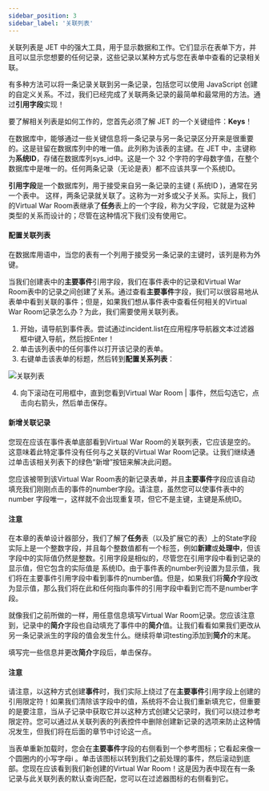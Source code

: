 ```yaml
---
sidebar_position: 3
sidebar_label: '关联列表'
---
```


关联列表是 JET 中的强大工具，用于显示数据和工作。它们显示在表单下方，并且可以显示您想要的任何记录，这些记录以某种方式与您在表单中查看的记录相关联。
  

有多种方法可以将一条记录关联到另一条记录，包括您可以使用 JavaScript 创建的自定义关系。不过，我们已经完成了关联两条记录的最简单和最常用的方法。通过**引用字段**实现！
  

要了解相关列表是如何工作的，您首先必须了解 JET 的一个关键组件：**Keys**！
  
在数据库中，能够通过一些关键信息将一条记录与另一条记录区分开来是很重要的。这是驻留在数据库列中的唯一值。此列称为该表的主键。在 JET 中，主键称为**系统ID**，存储在数据库列sys_id中。这是一个 32 个字符的字母数字值，在整个数据库中是唯一的。任何两条记录（无论是表）都不应该共享一个系统ID。
  

**引用字段**是一个数据库列，用于接受来自另一条记录的主键 ( 系统ID )，通常在另一个表中。 这样，两条记录就关联了。这称为一对多或父子关系。实际上，我们的Virtual War Room表继承了**任务**表上的一个字段，称为父字段，它就是为这种类型的关系而设计的；尽管在这种情况下我们没有使用它。
  

#### 配置关联列表

在数据库用语中，当您的表有一个列用于接受另一条记录的主键时，该列是称为外键。
  

当我们创建表中的**主要事件**引用字段，我们在事件表中的记录和Virtual War Room表中的记录之间创建了关系。通过查看**主要事件**字段，我们可以很容易地从表单中看到关联的事件；但是，如果我们想从事件表中查看任何相关的Virtual War Room记录怎么办？为此，我们需要使用关联列表。
1. 开始，请导航到事件表。尝试通过incident.list在应用程序导航器文本过滤器框中键入导航，然后按Enter！
2. 单击该列表中的任何事件以打开该记录的表单。
3. 右键单击该表单的标题，然后转到**配置关系列表**：  

![关联列表](/img/forms/related-list.jpg)  

4. 向下滚动在可用框中，直到您看到Virtual War Room | 事件，然后勾选它，点击向右箭头，然后单击保存。

#### 新增关联记录  

<!-- JET 中一些最有用的信息是过去式、更新时间以及更新者。对于已审计的表中的任何记录（更新集中跟踪的任何表），您可以在配置|下找到版本相关列表。表格上的相关列表。 -->
  

您现在应该在事件表单底部看到Virtual War Room的关联列表，它应该是空的。这意味着此特定事件没有任何与之关联的Virtual War Room记录。让我们继续通过单击该相关列表下的绿色“新增”按钮来解决此问题。
  

您应该被带到该Virtual War Room表的新记录表单，并且**主要事件**字段应该自动填充我们刚刚点击的事件的number字段。请注意，虽然您可以使事件表中的 number 字段唯一，这样就不会出现重复项，但它不是主键，主键是系统ID。

#### 注意

在本章的表单设计器部分，我们了解了**任务**表（以及扩展它的表）上的State字段实际上是一个整数字段，并且每个整数值都有一个标签，例如**新建**或**处理中**，但该字段中的实际值仍然是整数。引用字段是相似的，尽管您在引用字段中看到记录的显示值，但它包含的实际值是 系统ID。由于事件表的number列设置为显示值，我们将在主要事件引用字段中看到事件的number值。但是，如果我们将**简介**字段改为显示值，那么我们将在此和任何指向事件的引用字段中看到它而不是number字段。  


就像我们之前所做的一样，用任意信息填写Virtual War Room记录。您应该注意到，记录中的**简介**字段也自动填充了事件中的**简介**值。让我们看看如果我们更改从另一条记录派生的字段的值会发生什么。继续将单词testing添加到**简介**的末尾。  


填写完一些信息并更改**简介**字段后，单击保存。  


#### 注意

请注意，以这种方式创建**事件**时，我们实际上绕过了在**主要事件**引用字段上创建的引用限定符！如果我们清除该字段中的值，系统将不会让我们重新填充它，但重要的是要注意，当从子记录中获取它并以这种方式创建父记录时，我们可以绕过参考限定符。您可以通过从关联列表的列表控件中删除创建新记录的选项来防止这种情况发生，但我们将在后面的章节中讨论这一点。  


当表单重新加载时，您会在**主要事件**字段的右侧看到一个参考图标；它看起来像一个圆圈内的小写字母i 。单击该图标以转到我们之前处理的事件，然后滚动到底部。您现在应该看到我们新创建的Virtual War Room！这是因为表中现在有一条记录与此关联列表的默认查询匹配，您可以在过滤器图标的右侧看到它。

<!-- **未实现功能**
  

这一切都很棒，您可以想象关联列表功能的无数用途，但我们只会在**主要事件**上使用**Virtual War Room**，而且这种情况非常罕见。幸运的是，我们可以轻松控制关联列表何时出现！要查看如何操作，请右键单击关联列表中的列表列标题行，然后转到**配置| 列表控件**。  


在列表的右侧控件表单，您可以选择需要哪些角色才能查看“新建”或“编辑”按钮、过滤器，甚至相关列表中的链接。在左侧，您可以看到几个完全省略新按钮、省略编辑按钮和其他组件的选项。不过，我们感兴趣的选项是Omit if empty复选框。勾选该框，然后单击提交以返回incident表单。  


现在，当访问没有与之关联的Virtual War Room的incident时，您将看不到关联列表！   -->


  





